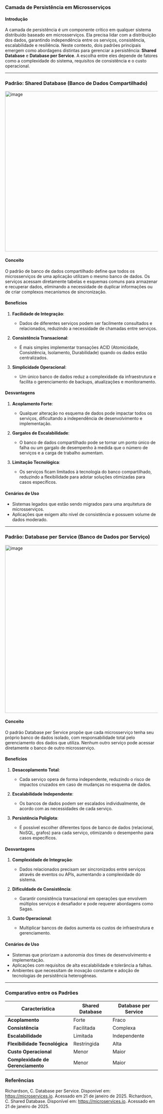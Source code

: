 ### Camada de Persistência em Microsserviços

#### Introdução
A camada de persistência é um componente crítico em qualquer sistema distribuído baseado em microsserviços. Ela precisa lidar com a distribuição dos dados, garantindo independência entre os serviços, consistência, escalabilidade e resiliência. Neste contexto, dois padrões principais emergem como abordagens distintas para gerenciar a persistência: **Shared Database** e **Database per Service**. A escolha entre eles depende de fatores como a complexidade do sistema, requisitos de consistência e o custo operacional.

---

### Padrão: Shared Database (Banco de Dados Compartilhado)

<img width="526" alt="image" src="https://github.com/user-attachments/assets/368d2829-fe33-4226-a484-01ca60c5726c" />


#### Conceito
O padrão de banco de dados compartilhado define que todos os microsserviços de uma aplicação utilizam o mesmo banco de dados. Os serviços acessam diretamente tabelas e esquemas comuns para armazenar e recuperar dados, eliminando a necessidade de duplicar informações ou de criar complexos mecanismos de sincronização.

#### Benefícios
1. **Facilidade de Integração**:
   - Dados de diferentes serviços podem ser facilmente consultados e relacionados, reduzindo a necessidade de chamadas entre serviços.

2. **Consistência Transacional**:
   - É mais simples implementar transações ACID (Atomicidade, Consistência, Isolamento, Durabilidade) quando os dados estão centralizados.

3. **Simplicidade Operacional**:
   - Um único banco de dados reduz a complexidade da infraestrutura e facilita o gerenciamento de backups, atualizações e monitoramento.

#### Desvantagens
1. **Acoplamento Forte**:
   - Qualquer alteração no esquema de dados pode impactar todos os serviços, dificultando a independência de desenvolvimento e implementação.

2. **Gargalos de Escalabilidade**:
   - O banco de dados compartilhado pode se tornar um ponto único de falha ou um gargalo de desempenho à medida que o número de serviços e a carga de trabalho aumentam.

3. **Limitação Tecnológica**:
   - Os serviços ficam limitados à tecnologia do banco compartilhado, reduzindo a flexibilidade para adotar soluções otimizadas para casos específicos.

#### Cenários de Uso
- Sistemas legados que estão sendo migrados para uma arquitetura de microsserviços.
- Aplicações que exigem alto nível de consistência e possuem volume de dados moderado.

---

### Padrão: Database per Service (Banco de Dados por Serviço)

<img width="551" alt="image" src="https://github.com/user-attachments/assets/08f89b91-8d37-422c-b5de-6a800bb63c09" />


#### Conceito
O padrão Database per Service propõe que cada microsserviço tenha seu próprio banco de dados isolado, com responsabilidade total pelo gerenciamento dos dados que utiliza. Nenhum outro serviço pode acessar diretamente o banco de outro microsserviço.

#### Benefícios
1. **Desacoplamento Total**:
   - Cada serviço opera de forma independente, reduzindo o risco de impactos cruzados em caso de mudanças no esquema de dados.

2. **Escalabilidade Independente**:
   - Os bancos de dados podem ser escalados individualmente, de acordo com as necessidades de cada serviço.

3. **Persistência Poliglota**:
   - É possível escolher diferentes tipos de banco de dados (relacional, NoSQL, grafos) para cada serviço, otimizando o desempenho para casos específicos.

#### Desvantagens
1. **Complexidade de Integração**:
   - Dados relacionados precisam ser sincronizados entre serviços através de eventos ou APIs, aumentando a complexidade do sistema.

2. **Dificuldade de Consistência**:
   - Garantir consistência transacional em operações que envolvem múltiplos serviços é desafiador e pode requerer abordagens como Sagas.

3. **Custo Operacional**:
   - Multiplicar bancos de dados aumenta os custos de infraestrutura e gerenciamento.

#### Cenários de Uso
- Sistemas que priorizam a autonomia dos times de desenvolvimento e implementação.
- Aplicações com requisitos de alta escalabilidade e tolerância a falhas.
- Ambientes que necessitam de inovação constante e adoção de tecnologias de persistência heterogêneas.

---

### Comparativo entre os Padrões

| Característica               | Shared Database                    | Database per Service              |
|------------------------------|------------------------------------|-----------------------------------|
| **Acoplamento**             | Forte                              | Fraco                             |
| **Consistência**            | Facilitada                         | Complexa                          |
| **Escalabilidade**          | Limitada                           | Independente                      |
| **Flexibilidade Tecnológica** | Restringida                        | Alta                              |
| **Custo Operacional**       | Menor                              | Maior                             |
| **Complexidade de Gerenciamento** | Menor                              | Maior                             |


### Referências
Richardson, C. Database per Service. Disponível em: https://microservices.io. Acessado em 21 de janeiro de 2025.
Richardson, C. Shared Database. Disponível em: https://microservices.io. Acessado em 21 de janeiro de 2025.
